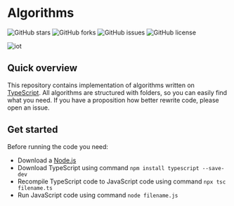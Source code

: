 # Algorithms

![GitHub stars](https://img.shields.io/github/stars/igorv404/algorithms)
![GitHub forks](https://img.shields.io/github/forks/igorv404/algorithms)
![GitHub issues](https://img.shields.io/github/issues/igorv404/algorithms)
![GitHub license](https://img.shields.io/github/license/igorv404/algorithms)

![iot](https://user-images.githubusercontent.com/71030441/221376831-47b6d465-06ba-47c2-994b-7ee0954dee80.png)

## Quick overview

This repository contains implementation of algorithms written on [TypeScript](https://www.typescriptlang.org/). All 
algorithms are structured with folders, so you can easily find what you need. If you have a proposition how better rewrite
code, please open an issue.

## Get started

Before running the code you need:

- Download a [Node.js](https://nodejs.org)
- Download TypeScript using command `npm install typescript --save-dev`
- Recompile TypeScript code to JavaScript code using command `npx tsc filename.ts`
- Run JavaScript code using command `node filename.js`
